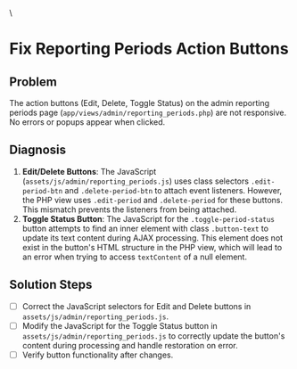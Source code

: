 \
# Fix Reporting Periods Action Buttons

## Problem
The action buttons (Edit, Delete, Toggle Status) on the admin reporting periods page (`app/views/admin/reporting_periods.php`) are not responsive. No errors or popups appear when clicked.

## Diagnosis
1.  **Edit/Delete Buttons**: The JavaScript (`assets/js/admin/reporting_periods.js`) uses class selectors `.edit-period-btn` and `.delete-period-btn` to attach event listeners. However, the PHP view uses `.edit-period` and `.delete-period` for these buttons. This mismatch prevents the listeners from being attached.
2.  **Toggle Status Button**: The JavaScript for the `.toggle-period-status` button attempts to find an inner element with class `.button-text` to update its text content during AJAX processing. This element does not exist in the button's HTML structure in the PHP view, which will lead to an error when trying to access `textContent` of a null element.

## Solution Steps
- [ ] Correct the JavaScript selectors for Edit and Delete buttons in `assets/js/admin/reporting_periods.js`.
- [ ] Modify the JavaScript for the Toggle Status button in `assets/js/admin/reporting_periods.js` to correctly update the button's content during processing and handle restoration on error.
- [ ] Verify button functionality after changes.
